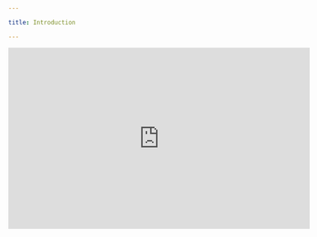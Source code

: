 ```yaml
---

title: Introduction

---
```


<div class="auto-resizable-iframe"><div>

<iframe src='https://ihmc40-my.sharepoint.com/personal/sbertrand_ihmc_us/_layouts/15/WopiFrame.aspx?sourcedoc={4f9330a2-eb64-401a-9d48-880a5d941cbc}&action=embedview&wdAr=1.7777777777777776' width='610px' height='367px' frameborder='0'>This is an embedded <a target='_blank' href='http://office.com'>Microsoft Office</a> presentation, powered by <a target='_blank' href='http://office.com/webapps'>Office Online</a>.</iframe>

</div></div>